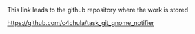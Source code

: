 
This link leads to the github repository where the work is stored

https://github.com/c4chula/task_git_gnome_notifier
